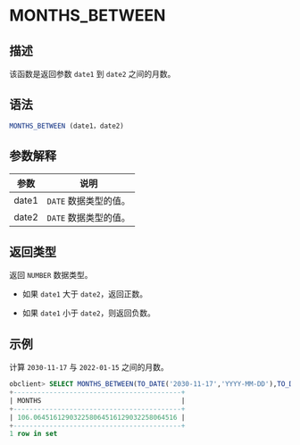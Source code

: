 MONTHS_BETWEEN 
===================================



描述 
-----------------------

该函数是返回参数 `date1` 到 `date2` 之间的月数。

语法 
-----------------------

```sql
MONTHS_BETWEEN (date1，date2)
```



参数解释 
-------------------------



|  参数   |       说明       |
|-------|----------------|
| date1 | `DATE` 数据类型的值。 |
| date2 | `DATE` 数据类型的值。 |



返回类型 
-------------------------

返回 `NUMBER` 数据类型。

* 如果 `date1` 大于 `date2`，返回正数。

  

* 如果 `date1` 小于 `date2`，则返回负数。

  




示例 
-----------------------

计算 `2030-11-17` 与 `2022-01-15` 之间的月数。

```sql
obclient> SELECT MONTHS_BETWEEN(TO_DATE('2030-11-17','YYYY-MM-DD'),TO_DATE('2022-01-15','YYYY-MM-DD')) "MONTHS" FROM DUAL;
+------------------------------------------+
| MONTHS                                   |
+------------------------------------------+
| 106.064516129032258064516129032258064516 |
+------------------------------------------+
1 row in set
```


